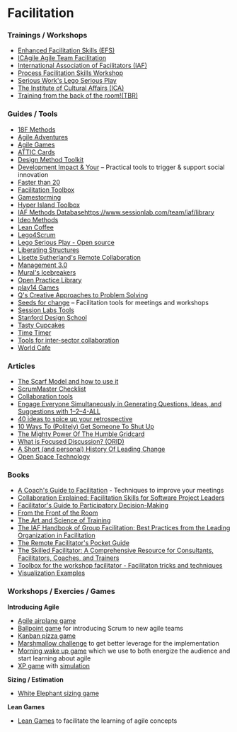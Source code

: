 # Facilitation
### Trainings / Workshops
- [Enhanced Facilitation Skills (EFS)](https://pivotal-learning.com/public-courses/)
- [ICAgile Agile Team Facilitation](https://www.ntuclearninghub.com/en-gb/-/course/icagile-agile-team-facilitation)
- [International Association of Facilitators (IAF)](https://www.iaf-world.org/site/)
- [Process Facilitation Skills Workshop](https://www.idialogue.sg/events/process-facilitation-skills-workshop-6/)
- [Serious Work's Lego Serious Play](https://www.serious.global/learn/lego-serious-play-facilitator-training/singapore/)
- [The Institute of Cultural Affairs (ICA)](https://ica-uk.org.uk/course/)
- [Training from the back of the room!(TBR)](https://www.bowperson.com/)

### Guides / Tools
- [18F Methods](https://methods.18f.gov/)
- [Agile Adventures](https://trello.com/b/B0PX6v4j/agile-adventures)
- [Agile Games](https://groups.google.com/g/agilegames)
- [ATTIC Cards](https://attic.bcpsqc.ca/cards/)
- [Design Method Toolkit](https://toolkits.dss.cloud/design/)
- [Development Impact & Your](https://diytoolkit.org/tools/) – Practical tools to trigger & support social innovation
- [Faster than 20](https://fasterthan20.com/)
- [Facilitation Toolbox](https://trello.com/b/oC3oBEvY/facilitation-toolbox)
- [Gamestorming](https://gamestorming.com/)
- [Hyper Island Toolbox](https://toolbox.hyperisland.com/)
- [IAF Methods Database](https://www.sessionlab.com/library/iafmethods)https://www.sessionlab.com/team/iaf/library
- [Ideo Methods](http://www.designkit.org/methods)
- [Lean Coffee](http://leancoffee.org/)
- [Lego4Scrum](https://www.lego4scrum.com/)
- [Lego Serious Play - Open source](https://sylviang.me/agility-toolkit/files/lego-serious-play-open-source.pdf)
- [Liberating Structures](http://www.liberatingstructures.com/ls/)
- [Lisette Sutherland's Remote Collaboration](https://www.collaborationsuperpowers.com/remote-resources/)
- [Management 3.0](https://management30.com/practice/)
- [Mural's Icebreakers](https://www.mural.co/blog/online-warm-ups-energizers)
- [Open Practice Library](https://openpracticelibrary.com/)
- [play14 Games](https://play14.org/games/)
- [Q's Creative Approaches to Problem Solving](https://s20056.pcdn.co/wp-content/uploads/2017/08/Q-community-CAPS-toolkit-2017.pdf)
- [Seeds for change](https://seedsforchange.org.uk/tools.pdf) – Facilitation tools for meetings and workshops
- [Session Labs Tools](https://www.sessionlab.com/library)
- [Stanford Design School](https://dschool.stanford.edu/resources/)
- [Tasty Cupcakes](https://www.tastycupcakes.org/)
- [Time Timer](https://www.timetimer.com/products/time-timer-ios-app)
- [Tools for inter-sector collaboration](https://intersector.com/toolkit/)
- [World Cafe](https://theworldcafe.com/)

### Articles
- [The Scarf Model and how to use it](https://thecollaborationlab.com/blog/the-scarf-model-and-how-to-use-it)
- [ScrumMaster Checklist](https://scrummasterchecklist.org)
- [Collaboration tools](https://andiroberts.com/collaboration-tools/)
- [Engage Everyone Simultaneously in Generating Questions, Ideas, and Suggestions with 1–2–4-ALL](https://medium.com/the-liberators/use-1-2-4-all-to-tap-into-the-collective-brainpower-of-a-group-of-any-size-6cf60ac7a818)
- [40 ideas to spice up your retrospective](https://agilestrides.com/blog/40-ideas-to-spice-up-your-retrospective/)
- [10 Ways To (Politely) Get Someone To Shut Up](http://www.meeting-facilitation.co.uk/blog/files/10-ways-to-get-someone-to-shut-up.html)
- [The Mighty Power Of The Humble Gridcard](http://www.meeting-facilitation.co.uk/blog/files/the-mighty-power-of-the-humble-gridcard.html)
- [What is Focused Discussion? (ORID)](http://www.meeting-facilitation.co.uk/blog/files/focused-discussion.html)
- [A Short (and personal) History Of Leading Change](http://www.meeting-facilitation.co.uk/blog/files/a-short-history-of-leading-change.html)
- [Open Space Technology](https://www.liberatingstructures.com/25-open-space-technology/)

### Books
- [A Coach's Guide to Facilitation](https://leanpub.com/facilitation/read) - Techniques to improve your meetings
- [Collaboration Explained: Facilitation Skills for Software Project Leaders](https://www.amazon.com/Collaboration-Explained-Facilitation-Software-Project/dp/0321268776)
- [Facilitator's Guide to Participatory Decision-Making](https://www.amazon.com/Facilitators-Participatory-Decision-Making-Jossey-bass-Management/dp/1118404955)
- [From the Front of the Room](https://www.amazon.com/Front-Room-Facilitation-Experienced-Practitioners-ebook/dp/B0BV6W3S5H)
- [The Art and Science of Training](https://www.amazon.com/Art-Science-Training-Elaine-Biech/dp/1607280949)
- [The IAF Handbook of Group Facilitation: Best Practices from the Leading Organization in Facilitation](https://www.amazon.com/IAF-Handbook-Group-Facilitation-Organization/dp/078797160X)
- [The Remote Facilitator's Pocket Guide](https://www.amazon.com/Remote-Facilitators-Pocket-Guide/dp/1523089105/)
- [The Skilled Facilitator: A Comprehensive Resource for Consultants, Facilitators, Coaches, and Trainers](https://www.amazon.com/Skilled-Facilitator-Comprehensive-Consultants-Facilitators/dp/1119064392)
- [Toolbox for the workshop facilitator - Facilitaton tricks and techniques](https://docs.google.com/presentation/d/1IMXozj-GgyX8rywJl2XoMW0R6xszGnSG8mTljOTvU7A/edit#slide=id.g9a3dc90cb_217_86)
- [Visualization Examples](https://visualizationexamples.com/)

### Workshops / Exercies / Games
**Introducing Agile**
- [Agile airplane game](http://gistlabs.com/2011/06/agile-airplane-game/)
- [Ballpoint game](http://dpwhelan.com/blog/uncategorized/learning-scrum-through-the-ball-point-game/) for introducing Scrum to new agile teams
- [Kanban pizza game](https://www.agile42.com/en/training/kanban-pizza-game/)
- [Marshmallow challenge](https://dschool.stanford.edu/resources/spaghetti-marshmallow-challenge) to get better leverage for the implementation
- [Morning wake up game](https://www.agilesparks.com/blog/wake-up-in-the-morning-game/) which we use to both energize the audience and start learning about agile
- [XP game](http://www.xp.be/xpgame/) with [simulation](http://agilitrix.com/2009/08/scrum-simulation-xpgame/)

**Sizing / Estimation**
- [White Elephant sizing game](https://tastycupcakes.org/2009/09/sizing-game/)

**Lean Games**
- [Lean Games](http://www.leansimulations.org/p/huge-list-of-free-lean-games.html) to facilitate the learning of agile concepts
